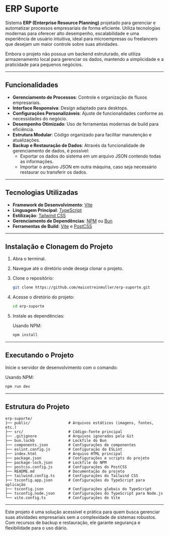 
# ERP Suporte

Sistema **ERP (Enterprise Resource Planning)** projetado para gerenciar e automatizar processos empresariais de forma eficiente. Utiliza tecnologias modernas para oferecer alto desempenho, escalabilidade e uma experiência de usuário intuitiva, ideal para microempresas ou freelancers que desejam um maior controle sobre suas atividades.

Embora o projeto não possua um backend estruturado, ele utiliza armazenamento local para gerenciar os dados, mantendo a simplicidade e a praticidade para pequenos negócios.

---

## Funcionalidades

- **Gerenciamento de Processos**: Controle e organização de fluxos empresariais.
- **Interface Responsiva**: Design adaptado para desktops.
- **Configurações Personalizáveis**: Ajuste de funcionalidades conforme as necessidades do negócio.
- **Desempenho Otimizado**: Uso de ferramentas modernas de build para eficiência.
- **Estrutura Modular**: Código organizado para facilitar manutenção e atualizações.
- **Backup e Restauração de Dados**: Através da funcionalidade de gerenciamento de dados, é possível:
  - Exportar os dados do sistema em um arquivo JSON contendo todas as informações.
  - Importar o arquivo JSON em outra máquina, caso seja necessário restaurar ou transferir os dados.

---

## Tecnologias Utilizadas

- **Framework de Desenvolvimento**: [Vite](https://vitejs.dev/)
- **Linguagem Principal**: [TypeScript](https://www.typescriptlang.org/)
- **Estilização**: [Tailwind CSS](https://tailwindcss.com/)
- **Gerenciamento de Dependências**: [NPM](https://www.npmjs.com/) ou [Bun](https://bun.sh/)
- **Ferramentas de Build**: [Vite](https://vitejs.dev/) e [PostCSS](https://postcss.org/)

---

## Instalação e Clonagem do Projeto

1. Abra o terminal.
2. Navegue até o diretório onde deseja clonar o projeto.
3. Clone o repositório:

   ```bash
   git clone https://github.com/maicotreinmuller/erp-suporte.git
   ```

4. Acesse o diretório do projeto:

   ```bash
   cd erp-suporte
   ```

5. Instale as dependências:

   Usando NPM:
   ```bash
   npm install
   ```

---

## Executando o Projeto

Inicie o servidor de desenvolvimento com o comando:

Usando NPM:
```bash
npm run dev
```

---

## Estrutura do Projeto

```plaintext
erp-suporte/
├── public/                 # Arquivos estáticos (imagens, fontes, etc.)
├── src/                    # Código-fonte principal
├── .gitignore              # Arquivos ignorados pelo Git
├── bun.lockb               # Lockfile do Bun
├── components.json         # Configurações de componentes
├── eslint.config.js        # Configuração do ESLint
├── index.html              # Arquivo HTML principal
├── package.json            # Configurações e scripts do projeto
├── package-lock.json       # Lockfile do NPM
├── postcss.config.js       # Configurações do PostCSS
├── README.md               # Documentação do projeto
├── tailwind.config.ts      # Configurações do Tailwind CSS
├── tsconfig.app.json       # Configurações do TypeScript para aplicação
├── tsconfig.json           # Configurações globais do TypeScript
├── tsconfig.node.json      # Configurações do TypeScript para Node.js
└── vite.config.ts          # Configurações do Vite
```

---

Este projeto é uma solução acessível e prática para quem busca gerenciar suas atividades empresariais sem a complexidade de sistemas robustos. Com recursos de backup e restauração, ele garante segurança e flexibilidade para o uso diário.
